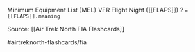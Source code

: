 Minimum Equipment List (MEL) VFR Flight Night ([[FLAPS]])
?
`= [[FLAPS]].meaning`
<!--SR:!2022-10-07,4,270-->


Source: [[Air Trek North FIA Flashcards]]

#airtreknorth-flashcards/fia